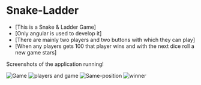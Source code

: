 # Snake-Ladder
* [This is a Snake & Ladder Game]
* [Only angular is used to develop it]
* [There are mainly two players and two buttons with which they can play]
* [When any players gets 100 that player wins and with the next dice roll a new game stars]

Screenshots of the application running!

![Game](https://user-images.githubusercontent.com/117889223/207369516-11a7c181-0fb2-4e70-8d2f-8b953a81c0d1.png)
![players and game](https://user-images.githubusercontent.com/117889223/207369524-1176def4-d92d-4366-a832-f852fb51619f.png)
![Same-position](https://user-images.githubusercontent.com/117889223/207369527-ad8ac0dd-79fa-477d-a94f-8938efa703ba.png)
![winner](https://user-images.githubusercontent.com/117889223/207369536-ceb538b1-71bf-425a-ad49-c663cd9248ca.png)
